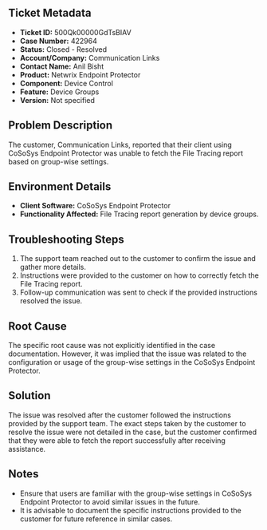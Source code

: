 ## Ticket Metadata
- **Ticket ID:** 500Qk00000GdTsBIAV
- **Case Number:** 422964
- **Status:** Closed - Resolved
- **Account/Company:** Communication Links
- **Contact Name:** Anil Bisht
- **Product:** Netwrix Endpoint Protector
- **Component:** Device Control
- **Feature:** Device Groups
- **Version:** Not specified

## Problem Description
The customer, Communication Links, reported that their client using CoSoSys Endpoint Protector was unable to fetch the File Tracing report based on group-wise settings.

## Environment Details
- **Client Software:** CoSoSys Endpoint Protector
- **Functionality Affected:** File Tracing report generation by device groups.

## Troubleshooting Steps
1. The support team reached out to the customer to confirm the issue and gather more details.
2. Instructions were provided to the customer on how to correctly fetch the File Tracing report.
3. Follow-up communication was sent to check if the provided instructions resolved the issue.

## Root Cause
The specific root cause was not explicitly identified in the case documentation. However, it was implied that the issue was related to the configuration or usage of the group-wise settings in the CoSoSys Endpoint Protector.

## Solution
The issue was resolved after the customer followed the instructions provided by the support team. The exact steps taken by the customer to resolve the issue were not detailed in the case, but the customer confirmed that they were able to fetch the report successfully after receiving assistance.

## Notes
- Ensure that users are familiar with the group-wise settings in CoSoSys Endpoint Protector to avoid similar issues in the future.
- It is advisable to document the specific instructions provided to the customer for future reference in similar cases.